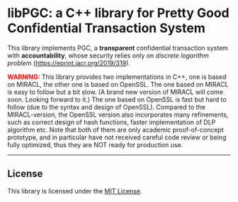 # libPGC: a C++ library for Pretty Good Confidential Transaction System

This library implements PGC, a **transparent** confidential transaction system with **accountability**, whose security relies only on *discrete logarithm problem* (https://eprint.iacr.org/2019/319).

<font color =red>**WARNING:**</font> 
This library provides two implementations in C++, one is based on MIRACL, the other one is based on OpenSSL. The one based on MIRACL is easy to follow but a bit slow. (A brand new version of MIRACL will come soon. Looking forward to it.) The one based on OpenSSL is fast but hard to follow (due to the syntax and design of OpenSSL). Compared to the MIRACL-version, the OpenSSL version also incorporates many refinements, such as correct design of hash functions, faster implementation of DLP algorithm etc. Note that both of them are only academic proof-of-concept prototype, and in particular have not received careful code review or being fully optimized, thus they are NOT ready for production use.

---

## License

This library is licensed under the [MIT License](LICENSE).

